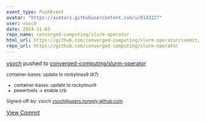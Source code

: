 ```yaml
---
event_type: PushEvent
avatar: "https://avatars.githubusercontent.com/u/814322?"
user: vsoch
date: 2024-11-03
repo_name: converged-computing/slurm-operator
html_url: https://github.com/converged-computing/slurm-operator/commit/e7323a9c42310d49f40529b2ee3a7e8f89d5b2d8
repo_url: https://github.com/converged-computing/slurm-operator
---
```


<a href='https://github.com/vsoch' target='_blank'>vsoch</a> pushed to <a href='https://github.com/converged-computing/slurm-operator' target='_blank'>converged-computing/slurm-operator</a>

<small>container-bases: update to rockylinux9 (#7)

* container-bases: update to rockylinux9
* powertools -> enable crb

Signed-off-by: vsoch <vsoch@users.noreply.github.com></small>

<a href='https://github.com/converged-computing/slurm-operator/commit/e7323a9c42310d49f40529b2ee3a7e8f89d5b2d8' target='_blank'>View Commit</a>